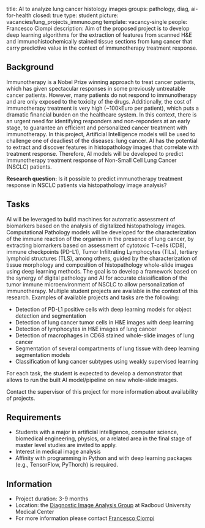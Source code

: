 title: AI to analyze lung cancer histology images
groups: pathology, diag, ai-for-health 
closed: true
type: student
picture: vacancies/lung_projects_immuno.png
template: vacancy-single
people: Francesco Ciompi
description: Aim of the proposed project is to develop deep learning algorithms for the extraction of features from scanned H&E and immunohistochemically stained tissue sections from lung cancer that carry predictive value in the context of immunotherapy treatment response.


## Background

Immunotherapy is a Nobel Prize winning approach to treat cancer patients, which has given spectacular responses in some previously untreatable cancer patients. However, many patients do not respond to immunotherapy and are only exposed to the toxicity of the drugs. Additionally, the cost of immunotherapy treatment is very high (~100kEuro per patient), which puts a dramatic financial burden on the healthcare system.
In this context, there is an urgent need for identifying responders and non-reponders at an early stage, to guarantee an efficient and personalized cancer treatment with immunotherapy.
In this project, Artificial Intelligence models will be used to challenge one of deadliest of the diseases: lung cancer.
AI has the potential to extract and discover features in histopathology images that correlate with treatment response.
Therefore, AI models will be developed to predict immunotherapy treatment response of Non-Small Cell Lung Cancer (NSCLC) patients.

**Research question:**
Is it possible to predict immunotherapy treatment response in NSCLC patients via histopathology image analysis?

## Tasks

AI will be leveraged to build machines for automatic assessment of biomarkers based on the analysis of digitalized histopathology images. Computational Pathology models will be developed for the characterization of the immune reaction of the organism in the presence of lung cancer, by extracting biomarkers based on assessment of cytotoxic T-cells (CD8), immune checkpoints (PD-L1), Tumor Infiltrating Lymphocytes (TILs), tertiary lymphoid structures (TLS), among others, guided by the characterization of tissue morphology and composition of histopathology whole-slide images using deep learning methods. 
The goal is to develop a framework based on the synergy of digital pathology and AI for accurate classification of the tumor immune microenvironment of NSCLC to allow personalization of immunotherapy.
Multiple student projects are available in the context of this research. Examples of available projects and tasks are the following:

* Detection of PD-L1 positive cells with deep learning models for object detection and segmentation
* Detection of lung cancer tumor cells in H&E images with deep learning
* Detection of lymphocytes in H&E images of lung cancer
* Detection of macrophages in CD68 stained whole-slide images of lung cancer
* Segmentation of several compartments of lung tissue with deep learning segmentation models
* Classification of lung cancer subtypes using weakly supervised learning

For each task, the student is expected to develop a demonstrator that allows to run the built AI model/pipeline on new whole-slide images.

Contact the supervisor of this project for more information about availability of projects.

## Requirements

- Students with a major in artificial intelligence, computer science, biomedical engineering, physics, or a related area in the final stage of master level studies are invited to apply.
- Interest in medical image analysis
- Affinity with programming in Python and with deep learning packages (e.g., TensorFlow, PyThorch) is required.

## Information

- Project duration: 3-9 months
- Location: the [Diagnostic Image Analysis Group](http://www.diagnijmegen.nl) at Radboud University Medical Center
- For more information please contact [Francesco Ciompi](https://www.computationalpathologygroup.eu/members/francesco-ciompi/)
